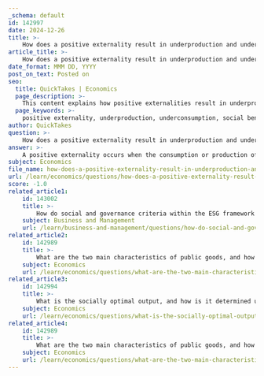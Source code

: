 ```yaml
---
_schema: default
id: 142997
date: 2024-12-26
title: >-
    How does a positive externality result in underproduction and underconsumption?
article_title: >-
    How does a positive externality result in underproduction and underconsumption?
date_format: MMM DD, YYYY
post_on_text: Posted on
seo:
  title: QuickTakes | Economics
  page_description: >-
    This content explains how positive externalities result in underproduction and underconsumption in markets, emphasizing the difference between social and private benefits, welfare loss, and the role of government intervention.
  page_keywords: >-
    positive externality, underproduction, underconsumption, social benefit, private benefit, market equilibrium, marginal social benefit, welfare loss, government intervention, subsidies, education, healthcare, productivity, community health
author: QuickTakes
question: >-
    How does a positive externality result in underproduction and underconsumption?
answer: >-
    A positive externality occurs when the consumption or production of a good or service generates benefits for third parties who are not directly involved in the transaction. This situation often leads to underproduction and underconsumption in the market due to the following reasons:\n\n1. **Social Benefit vs. Private Benefit**: In the presence of a positive externality, the social benefit (the total benefit to society) is greater than the private benefit (the benefit to the individual consumer or producer). This discrepancy means that individuals or firms do not take into account the additional benefits that their consumption or production provides to others. As a result, they may consume or produce less than what would be socially optimal.\n\n2. **Market Equilibrium**: The market equilibrium is determined by the intersection of the marginal private cost (MPC) and marginal private benefit (MPB) curves. However, when positive externalities are present, the marginal social benefit (MSB) exceeds the MPB. This leads to a situation where the equilibrium quantity (Qe) is less than the socially optimal quantity (Qopt), resulting in underproduction and underconsumption. The gap between Qe and Qopt represents the welfare loss due to the underproduction of the good.\n\n3. **Welfare Loss**: The welfare loss associated with positive externalities can be illustrated by the difference between the MSB and the marginal social cost (MSC) at the quantity that is underproduced. This loss represents the social benefits that are not realized because the market fails to produce enough of the good or service that generates positive externalities.\n\n4. **Examples of Positive Externalities**: Common examples include education, where an educated populace benefits society through increased productivity and lower crime rates, and public health initiatives, which improve overall community health and reduce healthcare costs for everyone. In these cases, the benefits extend beyond the individual consuming the service, leading to a situation where the market does not allocate sufficient resources to these goods.\n\n5. **Government Intervention**: To address the underproduction and underconsumption caused by positive externalities, governments may intervene by providing subsidies or incentives to encourage consumption or production. For instance, subsidizing education or public transportation can help align private incentives with social benefits, moving the market closer to the socially optimal output.\n\nIn summary, positive externalities lead to underproduction and underconsumption because the market fails to account for the additional benefits that accrue to society, resulting in a lower quantity of goods or services being produced than is socially optimal.
subject: Economics
file_name: how-does-a-positive-externality-result-in-underproduction-and-underconsumption.md
url: /learn/economics/questions/how-does-a-positive-externality-result-in-underproduction-and-underconsumption
score: -1.0
related_article1:
    id: 143002
    title: >-
        How do social and governance criteria within the ESG framework integrate with addressing negative externalities?
    subject: Business and Management
    url: /learn/business-and-management/questions/how-do-social-and-governance-criteria-within-the-esg-framework-integrate-with-addressing-negative-externalities
related_article2:
    id: 142989
    title: >-
        What are the two main characteristics of public goods, and how do they contribute to the free-rider problem?
    subject: Economics
    url: /learn/economics/questions/what-are-the-two-main-characteristics-of-public-goods-and-how-do-they-contribute-to-the-freerider-problem
related_article3:
    id: 142994
    title: >-
        What is the socially optimal output, and how is it determined using MSB and MSC?
    subject: Economics
    url: /learn/economics/questions/what-is-the-socially-optimal-output-and-how-is-it-determined-using-msb-and-msc
related_article4:
    id: 142989
    title: >-
        What are the two main characteristics of public goods, and how do they contribute to the free-rider problem?
    subject: Economics
    url: /learn/economics/questions/what-are-the-two-main-characteristics-of-public-goods-and-how-do-they-contribute-to-the-freerider-problem
---
```


&nbsp;